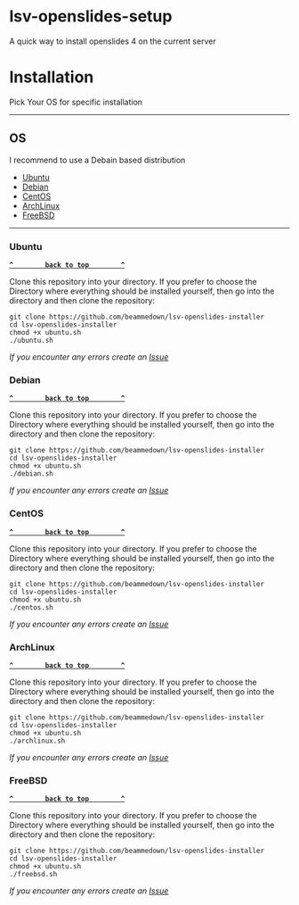 # lsv-openslides-setup
A quick way to install openslides 4 on the current server

# Installation

Pick Your OS for specific installation

---
## OS
I recommend to use a Debain based distribution

- [Ubuntu](#ubuntu)
- [Debian](#Debian)
- [CentOS](#CentOS)
- [ArchLinux](#ArchLinux)
- [FreeBSD](#FreeBSD)
---

### Ubuntu
**[`^        back to top        ^`](#os)**

Clone this repository into your directory. If you prefer to choose the Directory where everything should be installed yourself, then go into the directory and then clone the repository:

    git clone https://github.com/beammedown/lsv-openslides-installer
    cd lsv-openslides-installer
    chmod +x ubuntu.sh
    ./ubuntu.sh

_If you encounter any errors create an [Issue](https://github.com/beammedown/lsv-openslides-installer/issues/new/choose/)_

### Debian
**[`^        back to top        ^`](#os)**

Clone this repository into your directory. If you prefer to choose the Directory where everything should be installed yourself, then go into the directory and then clone the repository:

    git clone https://github.com/beammedown/lsv-openslides-installer
    cd lsv-openslides-installer
    chmod +x ubuntu.sh
    ./debian.sh

_If you encounter any errors create an [Issue](https://github.com/beammedown/lsv-openslides-installer/issues/new/choose/)_

### CentOS
**[`^        back to top        ^`](#os)**

Clone this repository into your directory. If you prefer to choose the Directory where everything should be installed yourself, then go into the directory and then clone the repository:

    git clone https://github.com/beammedown/lsv-openslides-installer
    cd lsv-openslides-installer
    chmod +x ubuntu.sh
    ./centos.sh

_If you encounter any errors create an [Issue](https://github.com/beammedown/lsv-openslides-installer/issues/new/choose/)_


### ArchLinux
**[`^        back to top        ^`](#os)**

Clone this repository into your directory. If you prefer to choose the Directory where everything should be installed yourself, then go into the directory and then clone the repository:

    git clone https://github.com/beammedown/lsv-openslides-installer
    cd lsv-openslides-installer
    chmod +x ubuntu.sh
    ./archlinux.sh

_If you encounter any errors create an [Issue](https://github.com/beammedown/lsv-openslides-installer/issues/new/choose/)_

### FreeBSD
**[`^        back to top        ^`](#os)**

Clone this repository into your directory. If you prefer to choose the Directory where everything should be installed yourself, then go into the directory and then clone the repository:

    git clone https://github.com/beammedown/lsv-openslides-installer
    cd lsv-openslides-installer
    chmod +x ubuntu.sh
    ./freebsd.sh

_If you encounter any errors create an [Issue](https://github.com/beammedown/lsv-openslides-installer/issues/new/choose/)_

